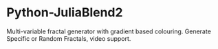 # Python-JuliaBlend2
Multi-variable fractal generator with gradient based colouring. Generate Specific or Random Fractals, video support.
